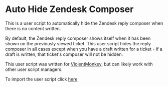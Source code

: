 # Auto Hide Zendesk Composer

This is a user script to automatically hide the Zendesk reply composer when there is no content written.

By default, the Zendesk reply composer shows itself when it has been shown on the previously viewed ticket. This user script hides the reply composer in all cases except when you have a draft written for a ticket - if a draft is written, that ticket's composer will not be hidden.

This user script was written for [ViolentMonkey](https://violentmonkey.github.io/), but can likely work with other user script managers. 

To import the user script click [here](https://raw.githubusercontent.com/BagToad/Auto-Hide-Zendesk-Composer/main/auto-hide-composers.user.js)
